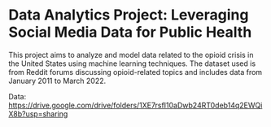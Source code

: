 # Data Analytics Project: Leveraging Social Media Data for Public Health
This project aims to analyze and model data related to the opioid crisis in the United States using machine learning techniques. The dataset used is from Reddit forums discussing opioid-related topics and includes data from January 2011 to March 2022.

Data: https://drive.google.com/drive/folders/1XE7rsfI10aDwb24RT0deb14q2EWQiX8b?usp=sharing
